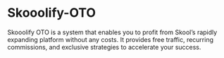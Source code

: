 # Skooolify-OTO
Skooolify OTO is a system that enables you to profit from Skool’s rapidly expanding platform without any costs. It provides free traffic, recurring commissions, and exclusive strategies to accelerate your success.
